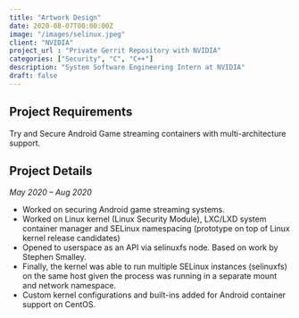 ```yaml
---
title: "Artwork Design"
date: 2020-08-07T00:00:00Z
image: "/images/selinux.jpeg"
client: "NVIDIA"
project_url : "Private Gerrit Repository with NVIDIA"
categories: ["Security", "C", "C++"]
description: "System Software Engineering Intern at NVIDIA"
draft: false
---
```


## Project Requirements

Try and Secure Android Game streaming containers with multi-architecture support.

## Project Details

_May 2020 – Aug 2020_

- Worked on securing Android game streaming systems.
- Worked on Linux kernel (Linux Security Module), LXC/LXD system container manager and SELinux namespacing (prototype on top of Linux kernel release candidates)
- Opened to userspace as an API via selinuxfs node. Based on work by Stephen Smalley.
- Finally, the kernel was able to run multiple SELinux instances (selinuxfs) on the same host given the process was running in a separate mount and network namespace.
- Custom kernel configurations and built-ins added for Android container support on CentOS.
